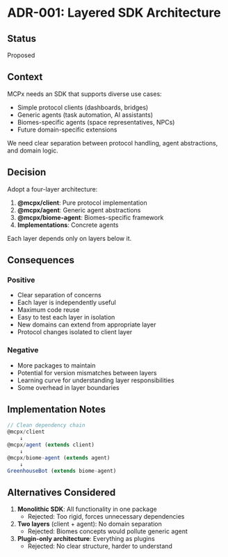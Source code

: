 # ADR-001: Layered SDK Architecture

## Status
Proposed

## Context
MCPx needs an SDK that supports diverse use cases:
- Simple protocol clients (dashboards, bridges)
- Generic agents (task automation, AI assistants)
- Biomes-specific agents (space representatives, NPCs)
- Future domain-specific extensions

We need clear separation between protocol handling, agent abstractions, and domain logic.

## Decision
Adopt a four-layer architecture:
1. **@mcpx/client**: Pure protocol implementation
2. **@mcpx/agent**: Generic agent abstractions
3. **@mcpx/biome-agent**: Biomes-specific framework
4. **Implementations**: Concrete agents

Each layer depends only on layers below it.

## Consequences

### Positive
- Clear separation of concerns
- Each layer is independently useful
- Maximum code reuse
- Easy to test each layer in isolation
- New domains can extend from appropriate layer
- Protocol changes isolated to client layer

### Negative
- More packages to maintain
- Potential for version mismatches between layers
- Learning curve for understanding layer responsibilities
- Some overhead in layer boundaries

## Implementation Notes
```typescript
// Clean dependency chain
@mcpx/client
    ↓
@mcpx/agent (extends client)
    ↓
@mcpx/biome-agent (extends agent)
    ↓
GreenhouseBot (extends biome-agent)
```

## Alternatives Considered
1. **Monolithic SDK**: All functionality in one package
   - Rejected: Too rigid, forces unnecessary dependencies
2. **Two layers** (client + agent): No domain separation
   - Rejected: Biomes concepts would pollute generic agent
3. **Plugin-only architecture**: Everything as plugins
   - Rejected: No clear structure, harder to understand